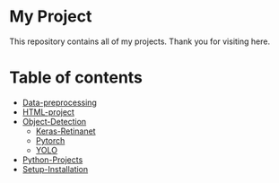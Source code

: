 My Project
============
This repository contains all of my projects. Thank you for visiting here.



Table of contents
=================

<!--ts-->
   * [Data-preprocessing](https://github.com/Laudarisd/Project_Root/tree/master/Data-preprocessing)
   * [HTML-project](https://github.com/Laudarisd/Project_Root/tree/master/HTML-project)
   * [Object-Detection](https://github.com/Laudarisd/Project_Root/tree/master/Object-Detection)
      * [Keras-Retinanet](https://github.com/Laudarisd/Project_Root/tree/master/Object-Detection/Keras-Retinanet)
      * [Pytorch](https://github.com/Laudarisd/Project_Root/tree/master/Object-Detection/Pytorch)
      * [YOLO](https://github.com/Laudarisd/Project_Root/tree/master/Object-Detection/YOLO)
   * [Python-Projects](https://github.com/Laudarisd/Project_Root/tree/master/Python-Projects)
   * [Setup-Installation](https://github.com/Laudarisd/Project_Root/tree/master/Setup-Installation)
   
<!--te-->

